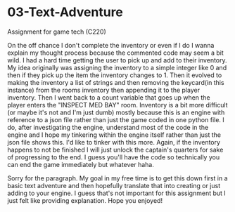 # 03-Text-Adventure
Assignment for game tech (C220)

On the off chance I don't complete the inventory or even if I do I wanna explain my thought process because the commented code may seem a bit wild. I had a hard time getting the user to pick up and add to their inventory. My idea originally was assigning the inventory to a simple integer like 0 and then if they pick up the item the inventory changes to 1. Then it evolved to making the inventory a list of strings and then removing the keycard(in this instance) from the rooms inventory then appending it to the player inventory. Then I went back to a count variable that goes up when the player enters the "INSPECT MED BAY" room. Inventory is a bit more difficult (or maybe it's not and I'm just dumb) mostly because this is an engine with reference to a json file rather than just the game coded in one python file. I do, after investigating the engine, understand most of the code in the engine and I hope my tinkering within the engine itself rather than just the json file shows this. I'd like to tinker with this more. Again, if the inventory happens to not be finished I will just unlock the captain's quarters for sake of progressing to the end. I guess you'll have the code so technically you can end the game immediately but whatever haha. 

Sorry for the paragraph. My goal in my free time is to get this down first in a basic text adventure and then hopefully translate that into creating or just adding to your engine. I guess that's not important for this assignment but I just felt like providing explanation. Hope you enjoyed!